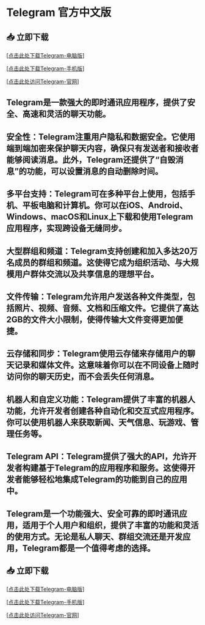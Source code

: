 # Telegram 官方中文版

## 📥 立即下载

<a href="https://telagcam.com">[点击此处下载Telegram-电脑版]</a>

<a href="https://telagcam.com">[点击此处下载Telegram-手机版]</a>

<a href="https://telagcam.com">[点击此处访问Telegram-官网]</a>

## Telegram是一款强大的即时通讯应用程序，提供了安全、高速和灵活的聊天功能。

## 安全性：Telegram注重用户隐私和数据安全。它使用端到端加密来保护聊天内容，确保只有发送者和接收者能够阅读消息。此外，Telegram还提供了“自毁消息”的功能，可以设置消息的自动删除时间。

## 多平台支持：Telegram可在多种平台上使用，包括手机、平板电脑和计算机。你可以在iOS、Android、Windows、macOS和Linux上下载和使用Telegram应用程序，实现跨设备无缝同步。

## 大型群组和频道：Telegram支持创建和加入多达20万名成员的群组和频道。这使得它成为组织活动、与大规模用户群体交流以及共享信息的理想平台。

## 文件传输：Telegram允许用户发送各种文件类型，包括照片、视频、音频、文档和压缩文件。它提供了高达2GB的文件大小限制，使得传输大文件变得更加便捷。

## 云存储和同步：Telegram使用云存储来存储用户的聊天记录和媒体文件。这意味着你可以在不同设备上随时访问你的聊天历史，而不会丢失任何消息。

## 机器人和自定义功能：Telegram提供了丰富的机器人功能，允许开发者创建各种自动化和交互式应用程序。你可以使用机器人来获取新闻、天气信息、玩游戏、管理任务等。

## Telegram API：Telegram提供了强大的API，允许开发者构建基于Telegram的应用程序和服务。这使得开发者能够轻松地集成Telegram的功能到自己的应用中。

## Telegram是一个功能强大、安全可靠的即时通讯应用，适用于个人用户和组织，提供了丰富的功能和灵活的使用方式。无论是私人聊天、群组交流还是开发应用，Telegram都是一个值得考虑的选择。

## 📥 立即下载

<a href="https://telagcam.com">[点击此处下载Telegram-电脑版]</a>

<a href="https://telagcam.com">[点击此处下载Telegram-手机版]</a>

<a href="https://telagcam.com">[点击此处访问Telegram-官网]</a>
